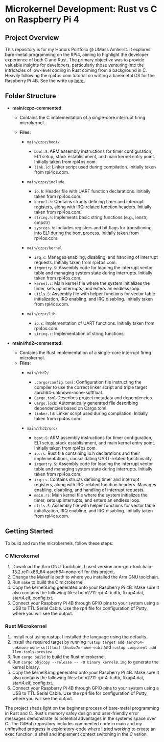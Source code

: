 # Microkernel Development: Rust vs C on Raspberry Pi 4

## Project Overview

This repository is for my Honors Portfolio @ UMass Amherst. It explores bare-metal programming on the RPi4, aiming to highlight the developer experience of both C and Rust. The primary objective was to provide valuable insights for developers, particularly those venturing into the intricacies of low-level coding in Rust coming from a background in C. Heavily following the rpi4os.com tutorial on writing a baremetal OS for the Raspberry Pi 4B. See the write up [here.](Srinanda_Thesis.pdf)


## Folder Structure

- **main/czpz-commented:**
  - Contains the C implementation of a single-core interrupt firing microkernel.

  - **Files:**
    - `main/czpz/boot/`
      - `boot.S`: ARM assembly instructions for timer configuration, EL1 setup, stack establishment, and main kernel entry point. Initially taken from rpi4os.com.
      - `link.ld`: Linker script used during compilation. Initially taken from rpi4os.com.
      
    - `main/czpz/include`
      - `io.h`: Header file with UART function declarations. Initially taken from rpi4os.com.
      - `kernel.h`: Contains structs defining timer and interrupt registers, along with IRQ-related function headers. Initially taken from rpi4os.com.
      - `string.h`: Implements basic string functions (e.g., lenstr, cmpstr)
      - `sysregs.h`: Includes registers and bit flags for transitioning into EL1 during the boot process. Initially taken from rpi4os.com.

    - `main/czpz/kernel`
      - `irq.c`: Manages enabling, disabling, and handling of interrupt requests. Initially taken from rpi4os.com.
      - `irqentry.S`: Assembly code for loading the interrupt vector table and managing system state during interrupts. Initially taken from rpi4os.com.
      - `kernel.c`: Main kernel file where the system initializes the timer, sets up interrupts, and enters an endless loop.
      - `utils.S`: Assembly file with helper functions for vector table initialization, IRQ enabling, and IRQ disabling. Initially taken from rpi4os.com.

    - `main/czpz/lib`
      - `io.c`: Implementation of UART functions. Initially taken from rpi4os.com.
      - `string.c`: Implementation of string functions.

- **main/rhd2-commented:**
  - Contains the Rust implementation of a single-core interrupt firing microkernel.
  - **Files:**
    - `main/rhd2/`
      - `.cargo/config.toml`: Configuration file instructing the compiler to use the correct linker script and triple target aarch64-unknown-none-softfloat.
      - `Cargo.toml`:Describes project metadata and dependencies.
      - `Cargo.lock`: Automatically generated file describing dependencies based on Cargo.toml.
      - `linker.ld`: Linker script used during compilation. Initially taken from rpi4os.com.

    - `main/rhd2/src/`
      - `boot.S`: ARM assembly instructions for timer configuration, EL1 setup, stack establishment, and main kernel entry point. Initially taken from rpi4os.com.
      - `io.rs`: Rust file containing io.h declarations and their implementations, consolidating UART-related functionality.
      - `irqentry.S`: Assembly code for loading the interrupt vector table and managing system state during interrupts. Initially taken from rpi4os.com.
      - `irq.rs`: Contains structs defining timer and interrupt registers, along with IRQ-related function headers. Manages enabling, disabling, and handling of interrupt requests.
      - `main.rs`: Main kernel file where the system initializes the timer, sets up interrupts, and enters an endless loop.
      - `utils.S`: Assembly file with helper functions for vector table initialization, IRQ enabling, and IRQ disabling. Initially taken from rpi4os.com.
      

## Getting Started

To build and run the microkernels, follow these steps:

### C Microkernel

1. Download the Arm GNU Toolchain. I used version arm-gnu-toolchain-13.2.rel1-x86_64-aarch64-none-elf for this project.
2. Change the Makefile path to where you installed the Arm GNU toolchain. 
3. Run `make` to build the C microkernel.
4. Copy the kernel8.img generated onto your Raspberry Pi 4B. Make sure it also contains the following files: bcm2711-rpi-4-b.dtb, fixup4.dat, start4.elf, config.txt.
5. Connect your Raspberry Pi 4B through GPIO pins to your system using a USB to TTL Serial Cable. Use the rp4 file for configuration of Putty, where you will see the output.


### Rust Microkernel

1. Install rust using rustup. I installed the language using the defaults.
2. Install the required target by running `rustup target add aarch64-unknown-none-softfloat thumbv7m-none-eabi` and `rustup component add llvm-tools-preview`
3. Run `cargo build` to build the Rust microkernel.
4. Run `cargo objcopy --release -- -O binary kernel8.img` to generate the kernel binary.
5. Copy the kernel8.img generated onto your Raspberry Pi 4B. Make sure it also contains the following files: bcm2711-rpi-4-b.dtb, fixup4.dat, start4.elf, config.txt.
6. Connect your Raspberry Pi 4B through GPIO pins to your system using a USB to TTL Serial Cable. Use the rp4 file for configuration of Putty, where you will see the output.


The project sheds light on the beginner process of bare-metal programming in Rust and C. Rust's memory safey design and user-friendly error messages demonstrate its potential advantages in the systems space over C. The GitHub repository includes commented code in main and my unfinsihed progress in exploratory-code where I tried working to create an exec function, a shell and implement context switching in the C verion.
